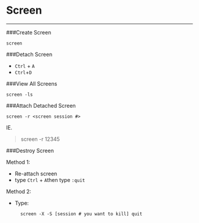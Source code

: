 Screen
= 
----
	
###Create Screen


	screen


###Detach Screen 
- `Ctrl` + `A`
- `Ctrl`+`D`

###View All Screens

	screen -ls

###Attach Detached Screen

	screen -r <screen session #> 

IE.

> screen -r 12345

###Destroy Screen

Method 1:  

- Re-attach screen 
- type `Ctrl` + `A`then type `:quit`

Method 2:

- Type:  

		screen -X -S [session # you want to kill] quit